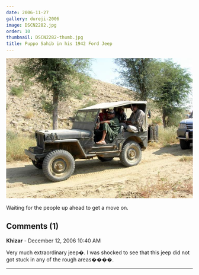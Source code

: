 ```yaml
---
date: 2006-11-27
gallery: dureji-2006
image: DSCN2282.jpg
order: 10
thumbnail: DSCN2282-thumb.jpg
title: Puppo Sahib in his 1942 Ford Jeep
---
```


![Puppo Sahib in his 1942 Ford Jeep](./DSCN2282.jpg)

Waiting for the people up ahead to get a move on.

<div id="comments">

## Comments (1)

**Khizar** - December 12, 2006 10:40 AM

Very much extraordinary jeep�. I was shocked to see that this jeep did not got stuck in any of the rough areas����.

---

</div>